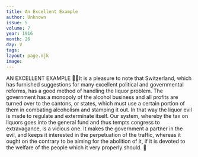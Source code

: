 ```yaml
---
title: An Excellent Example
author: Unknown
issue: 5
volume: 7
year: 1916
month: 26
day: V
tags:
layout: page.njk
image:
---
```

AN EXCELLENT EXAMPLE It is a pleasure to note that Switzerland, which has furnished suggestions for many excellent political and governmental reforms, has a good method of handling the liquor problem. The government has a monopoly of the alcohol business and all profits are turned over to the cantons, or states, which must use a certain portion of them in combating alcoholism and stamping it out. In that way the liquor evil is made to regulate and exterminate itself. Our system, whereby the tax on liquors goes into the general fund and thus tempts congress to extravagance, is a vicious one. It makes the government a partner in the evil, and keeps it interested in the perpetuation of the traffic, whereas it ought on the contrary to be aiming for the abolition of it, if it is devoted to the welfare of the people which it very properly should. 
